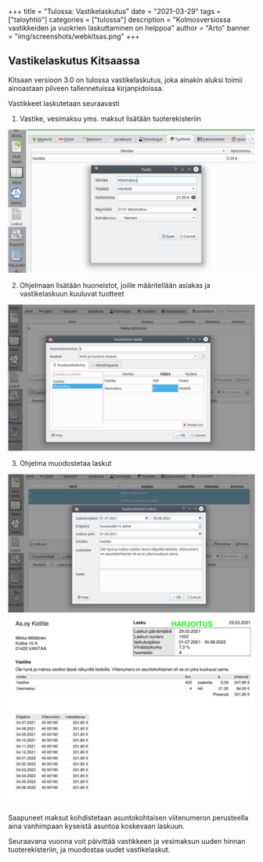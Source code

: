 +++
title = "Tulossa: Vastikelaskutus"
date = "2021-03-29"
tags = ["taloyhtiö"]
categories = ["tulossa"]
description = "Kolmosversiossa vastikkeiden ja vuokrien laskuttaminen on helppoa"
author = "Arto"
banner = "img/screenshots/webkitsas.png"
+++

## Vastikelaskutus Kitsaassa

Kitsaan versioon 3.0 on tulossa vastikelaskutus, joka ainakin aluksi toimii ainoastaan pilveen tallennetuissa kirjanpidoissa.

Vastikkeet laskutetaan seuraavasti

1. Vastike, vesimaksu yms. maksut lisätään tuoterekisteriin
<img src="/img/screenshots/vastike_tuote.png" class="img-responsive"/>

2. Ohjelmaan lisätään huoneistot, joille määritellään asiakas ja vastikelaskuun kuuluvat tuotteet
<img src="/img/screenshots/vastike_huoneisto.png" class="img-responsive"/>

3. Ohjelma muodostetaa laskut
<img src="/img/screenshots/vastike_laskuta.png" class="img-responsive"/>

<img src="/img/screenshots/vastike_lasku.png" class="img-responsive"/>

Saapuneet maksut kohdistetaan asuntokohtaisen viitenumeron perusteella aina vanhimpaan kyseistä asuntoa koskevaan laskuun.

Seuraavana vuonna voit päivittää vastikkeen ja vesimaksun uuden hinnan tuoterekisteriin, ja muodostaa uudet vastikelaskut.
